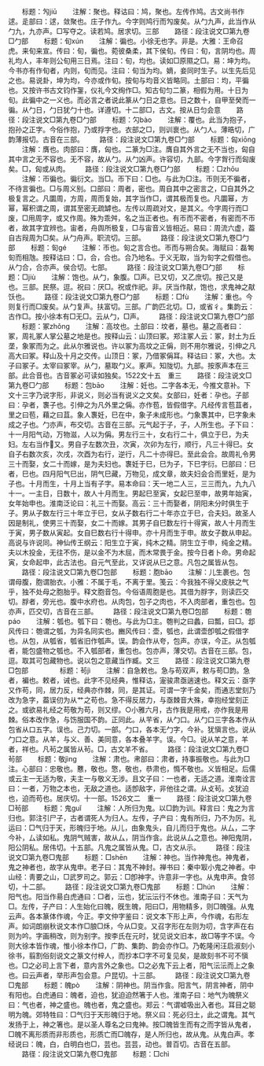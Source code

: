 <!-- { "loadSidebar": true } -->
　　标题：勼jiū
　　注解：聚也。释诂曰：鸠，聚也。左传作鸠。古文尚书作逑。辵部曰：逑，敛聚也。庄子作九。今字则鸠行而勼废矣。从勹九声，此当作从勹九，九亦声。□写夺之。读若鸠。居求切。三部
　　路径：段注说文□第九卷□勹部
　　标题：旬xún
　　注解：徧也。小徐无也字。非是。大雅：王命召虎。来旬来宣。传曰：旬，徧也。菀彼桑柔，其下侯旬。传曰：旬，言阴均也。周礼均人，丰年则公旬用三日焉。注曰：旬，均也。读如□原隰之□。易：坤为均。今书亦有作旬者，内则，旬而见。注曰：旬当为均。嫡，妾同时生子。以生先后见之也。易说卦，坤为均，今亦或作旬。按旬与均音义皆略同。土部曰：均，平徧也。又按许书古文钧作銞，仪礼今文绚作□。知古旬匀二篆，相假为用。十日为旬。此徧中之一义也。而必言之者说此篆从勹日之意也。日之数十，自甲至癸而一徧。从勹日，勹日犹勹十也。详遵切。十二部□，古文。按从日匀会意
　　路径：段注说文□第九卷□勹部
　　标题：勽bào
　　注解：覆也。此当为抱子，抱孙之正字。今俗作抱，乃或捊字也。衣部之□，则训褱也。从勹人。薄晧切，广韵薄报切。古音在三部。
　　路径：段注说文□第九卷□勹部
　　标题：匈xiōnɡ
　　注解：膺也。肉部曰：膺，匈也。二篆为□注。膺自其外言之无不当也，匈自其中言之无不容也。无不容，故从勹。从勹凶声。许容切，九部。今字胷行而匈废矣。□，匈或从肉。
　　路径：段注说文□第九卷□勹部
　　标题：□zhōu
　　注解：帀徧也。徧衍文。当□。帀下曰：□也。与此为□注。帀则无不徧者，不待言徧也。□与周义别。口部曰：周者，密也。周自其中之密言之，□自其外之极复言之。凡圜周，方周，周而复始，其字当作□，谓其极而复也。凡圜幂，方幂，幂积谓之周，谓其至密无疏罅也。左传以周疏对文，是其义。今字周行而□废，□用周字，或又作周。殊为乖舛，名之当正者也。有帀而不密者，有密而不帀者，故其字宜辨也。宙者，舟舆所极复，□与宙音义皆相近。易曰：周流六虚，葢自古叚周为□矣。从勹舟声。职流切。三部。
　　路径：段注说文□第九卷□勹部
　　标题：匌ɡé
　　注解：帀也。匌之言合也。帀而与朔合矣。海赋曰：磊匒匌而相虺。按释诂曰：□，合，合也。合乃地名。于义无取，当为匌字之假借也。从勹合，合亦声。侯合切。七部。
　　路径：段注说文□第九卷□勹部
　　标题：□jiù
　　注解：饱也。从勹，象腹。□声。已又切，又乙庶切。按己又是也。三部。民祭。逗。祝曰：厌□。祝或作祀。非。厌当作猒，饱也，求鬼神之猒饫也。
　　路径：段注说文□第九卷□勹部
　　标题：□fù
　　注解：重也。今则复行而□废矣。从勹复声。扶富切。三部。广韵匹北切。□，或省彳。集韵云：古作□。按小徐本有□无□。云从勹，□声。
　　路径：段注说文□第九卷□勹部
　　标题：冢zhǒnɡ
　　注解：高坟也。土部曰：坟者，墓也。墓之高者曰：冢，周礼冢人掌公墓之地是也。按释山云：山顶曰冢。郑注冢人云：冢，封土为丘垄，象冢而为之。此从尔雅说也。许以冢为高坟之正偁，则不用尔雅说，引伸之凡高大曰冢。释山及十月之交传。山顶日：冢，乃借冢偁耳。释诂曰：冢，大也。太子曰冢子。太宰曰冢宰。从勹，墓取勹义。豖声。知陇切。九部。按豕声本在三部。此合音也。古音冢必可读如独矣。1522文十五　重三
　　路径：段注说文□第九卷□勹部
　　标题：包bāo
　　注解：妊也。二字各本无，今推文意补。下文十三字乃说字形，非说义，则必当有说义之文矣。女部曰，妊者：孕也。子部曰：孕者，褢子也。引伸之为凡外里之偁。亦作苞，皆假借字。凡经传言苞苴者，里之曰苞，藉之曰苴。象人褢妊，巳在中，象子未成形也。勹象褢其中，巳字象未成之子也。勹亦声，布交切。古音在三部。元气起于子，子，人所生也。子下曰：十一月阳气动，万物滋，人以为偁。男左行三十，女右行二十，俱立于巳，为夫妇。左右当作又。男自子左数次丑，次寅，次卯为左行，顺行，凡三十得巳。女自子右数次亥，次戌，次酉为右行，逆行，凡二十亦得巳。至此会合。故周礼令男三十而娶，女二十而嫁，是为夫妇也。褢妊于巳，巳为子，下巳字衍。巳部曰：巳者，巳也。四月阳气巳出，阴气巳藏，万物见，成文章，故夫妇会合而里妊，是为子也。十月而生，十月上当有子字。易本命曰：天一地二人三，三三而九，九九八十一。一主日，日数十，故人十月而生。男起巳至寅，女起巳至申，故男年始寅，女年始申也。淮南泛论曰：礼三十而娶。高云：三十而娶者，阴阳未分时俱生于子。男从子数左行三十年立于巳，女从子数右行二十年亦立于巳，合夫妇。故圣人因是制礼，使男三十而娶，女二十而嫁。其男子自巳数左行十得寅，故人十月而生于寅，男子数从寅起。女自巳数右行十得申。亦十月而生于申。故女子数从申起。高说与许说同。神仙传王纲云：阳生立于寅，纯木之精。阴生立于申，纯金之精。夫以木投金，无往不伤，是以金不为木屈，而木常畏于金。按今日者卜命。男命起寅，女命起申，此古法也。自元气至此，又详说从巳之意。凡包之属皆从包。
　　路径：段注说文□第九卷□包部
　　标题：胞bāo
　　注解：儿生裹也。包谓母腹，胞谓胎衣。小雅：不属于毛，不离于里。笺云：今我独不得父皮肤之气乎，独不处母之胞胎乎。释文胞音包。今俗语周胞是也。其借为脬字，则读匹交切。脬者，旁光也。腹中水府也。从肉包，包子之肉也，不入肉部者，重包也。包亦声，匹交切，古音在三部。
　　路径：段注说文□第九卷□包部
　　标题：匏páo
　　注解：瓠也。瓠下曰：匏也。与此为□主。匏判之曰蠡，曰瓢，曰□。邶风传曰：匏谓之瓠，为异名同实也。豳风传曰：壶，瓠也，此谓壶卽瓠之假借字也。从包，从瓠省，瓠省旧作瓠声。误。韵会作从夸，包声。亦误，今正。从包瓠者，能包盛物之瓠也。不入瓠部者，重包也。包亦声，薄交切。古音在三部。包，逗。取其可包藏物也。说以包之意藏当作臧。文三
　　路径：段注说文□第九卷□包部
　　
　　标题：茍jì
　　注解：自急敕也。急与苟双声，敕与苟□韵。急者，褊也。敕者，诫也。此字不见经典，惟释诂，寁骏肃亟遄速也。释文云：亟字又作苟，同，居力反，经典亦作棘，同，是其证。可谓一字千金矣，而通志堂刻乃改为急字，葢误仞为从艹之苟也。急不得反居力，与亟棘音大殊，幸抱经堂刻正之。或欲易礼经之苟敬为苟，则又缪。○小雅六月，古作我是用戒，亦作我是用棘。俗本改作急，与饬服国不韵。正同此。从芉省，从勹口。从勹口三字各本作从包省从口五字。误也。己力切。一部。勹口，各本无勹字，今补。犹愼言也。说从勹口之意。从羊，与义、善、美同意，各本叠羊字。误。今□。说从羊之意，羊者，祥也。凡茍之属皆从茍。□，古文羊不省。
　　路径：段注说文□第九卷□茍部
　　标题：敬jìnɡ
　　注解：肃也。帇部曰：肃者，持事振敬也。与此为□注。心部曰：忠敬也。戁，敬也。憼，敬也，恭肃也，憜不敬也。义皆相足。后儒或云主一无适为敬，夫主一与敬义无涉。且文子曰：一也者，无适之道。淮南诠言曰：一者，万物之本也，无敌之道也。适卽敌字，非他往之谓。从攴茍。攴犹迫也，迫而苟也。居庆切。十一部。1526文二　重一
　　路径：段注说文□第九卷□茍部
　　标题：鬼ɡuǐ
　　注解：人所归为鬼。以□韵为训。释言曰：鬼之为言归也。郭注引尸子，古者谓死人为归人。左传，子产曰：鬼有所归，乃不为厉。礼运曰：□气归于天，形魄归于地。从儿，甶象鬼头，自儿而归于鬼也。从厶，二字今补，厶读如私。鬼阴气贼害，故从厶，阴当作侌。此说从厶之意也。神阳鬼阴，阳公阴私。居伟切。十五部。凡鬼之属皆从鬼。□，古文从示。
　　路径：段注说文□第九卷□鬼部
　　标题：□shēn
　　注解：神也。当作神鬼也。神鬼者，鬼之神者也，故字从鬼申。老子曰：其鬼不神封。禅书曰：秦中冣小鬼之神者。中山经：靑要之山，□武罗司之。郭云：□卽神字。许意非一字也。从鬼申声。食邻切，十二部。
　　路径：段注说文□第九卷□鬼部
　　标题：□hún
　　注解：阳气也。阳当作昜白虎通曰：□者，沄也，犹沄沄行不休也。淮南子曰：天气为□。左传，子产曰：人生始化曰魄，旣生魄，阳曰□，用物精多，则□魄强。从鬼云声。各本篆体作魂，今正。李文仲字鉴曰：说文本下形上声，今作魂，右形左声。如词朗崩秋说文本作□朖□秌，今从□变。又召字形在左则为叨，含字声在右则为吟。字画稍改，则为别字。按李氏在元时，犹见说文旧本，故□等字不误。今则大徐本皆作魂，惟小徐本作□，广韵、集韵、韵会亦作□。乃乾隆闲汪启淑刻小徐书，翦割俗刻说文之篆文付梓人，而抄本□字不可复见矣，是故刻书不可不愼也。□之必司上言下者，意内言外之象也。□之必鬼下云上者，阳气沄沄而上之象也。曰云声者，举形声包会意。户昆切。十三部。
　　路径：段注说文□第九卷□鬼部
　　标题：魄pò
　　注解：阴神也。阴当作侌。阳言气，阴言神者，阴中有阳也。白虎通曰：魄者，迫也，犹迫迫然箸于人也。淮南子曰：地气为魄祭义曰：气也者，神之盛也。魄也者，鬼之盛也。郑云：气谓嘘吸出入者也。耳目之聪明为魄。郊特牲曰：□气归于天形魄归于地。祭义曰：死必归土，此之谓鬼。其气发扬于上，神之箸也。是以圣人尊名之曰鬼神。按□魄皆生而有之而字皆从鬼者，□魄不离形质而非形质也，形质亡而□魄存，是人所归也，故从鬼。从鬼白声。孝经说曰：魄，白，白明白也□，芸也。芸芸，动也。普百切。古音在五部。
　　路径：段注说文□第九卷□鬼部
　　标题：□chì
